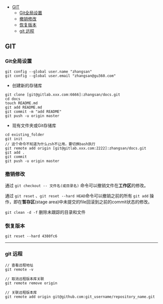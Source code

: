 
- [GIT](#git)
  - [Git全局设置](#git全局设置)
  - [撤销修改](#撤销修改)
  - [恢复版本](#恢复版本)
  - [git 远程](#git-远程)

##  GIT

 ### Git全局设置

```
git config --global user.name "zhangsan"
git config --global user.email "zhangsan@gu360.com"
```

- 创建新的存储库

```
git clone [git@gitlab.xxx.com:6666]:zhangsan/docs.git
cd docs
touch README.md
git add README.md
git commit -m "add README"
git push -u origin master
```

- 现有文件夹或Git存储库

```
cd existing_folder
git init
// 这个命令不知道为什么zsh不让用，要切换bash执行
git remote add origin [git@gitlab.xxx.com:2222]:zhangsan/docs.git
git add .
git commit
git push -u origin master
```

### 撤销修改

通过 `git checkout -- 文件名(或目录名)` 命令可以撤销文件在**工作区**的修改。   

 通过 `git reset` 、`git reset --hard HEAD`命令可以撤销之前的所有 `git add` 操作，即在**暂存区**(stage area)中未提交的file回滚到之前的commit状态的修改。

`git clean -d -f` 删除未跟踪的目录和文件

### 恢复版本

`git reset --hard 4380fc6` 

---

### git 远程

``` 
// 查看远程地址
git remote -v

// 取消远程版本库关联
git remote remove origin

// 关联远程版本库
git remote add origin git@github.com:git_username/repository_name.git
```

